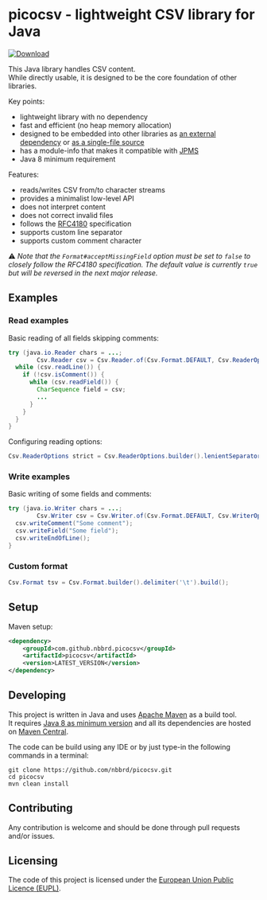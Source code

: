 # picocsv - lightweight CSV library for Java

[![Download](https://img.shields.io/github/release/nbbrd/picocsv.svg)](https://github.com/nbbrd/picocsv/releases/latest)

This Java library handles CSV content.  
While directly usable, it is designed to be the core foundation of other libraries.

Key points:

- lightweight library with no dependency
- fast and efficient (no heap memory allocation)
- designed to be embedded into other libraries
  as [an external dependency](https://search.maven.org/artifact/com.github.nbbrd.picocsv/picocsv)
  or [as a single-file source](https://github.com/nbbrd/picocsv/blob/develop/src/main/java/nbbrd/picocsv/Csv.java)
- has a module-info that makes it compatible with [JPMS](https://www.baeldung.com/java-9-modularity)
- Java 8 minimum requirement

Features:

- reads/writes CSV from/to character streams
- provides a minimalist low-level API
- does not interpret content
- does not correct invalid files
- follows the [RFC4180](https://tools.ietf.org/html/rfc4180) specification
- supports custom line separator
- supports custom comment character

⚠️ _Note that the `Format#acceptMissingField` option must be set to `false` to closely follow the RFC4180 specification.
The default value is currently `true` but will be reversed in the next major release._

## Examples

### Read examples

Basic reading of all fields skipping comments:

```java
try (java.io.Reader chars = ...; 
        Csv.Reader csv = Csv.Reader.of(Csv.Format.DEFAULT, Csv.ReaderOptions.DEFAULT, chars)) {
  while (csv.readLine()) {
    if (!csv.isComment()) {
      while (csv.readField()) {
        CharSequence field = csv;
        ...
      }
    }
  }
}
```

Configuring reading options:

```java
Csv.ReaderOptions strict = Csv.ReaderOptions.builder().lenientSeparator(false).build();
```

### Write examples

Basic writing of some fields and comments:

```java
try (java.io.Writer chars = ...;
        Csv.Writer csv = Csv.Writer.of(Csv.Format.DEFAULT, Csv.WriterOptions.DEFAULT, chars)) {
  csv.writeComment("Some comment");
  csv.writeField("Some field");
  csv.writeEndOfLine();
}
```

### Custom format

```java
Csv.Format tsv = Csv.Format.builder().delimiter('\t').build();
```

## Setup

Maven setup:

```xml
<dependency>
    <groupId>com.github.nbbrd.picocsv</groupId>
    <artifactId>picocsv</artifactId>
    <version>LATEST_VERSION</version>
</dependency>
```

## Developing

This project is written in Java and uses [Apache Maven](https://maven.apache.org/) as a build tool.  
It requires [Java 8 as minimum version](https://whichjdk.com/) and all its dependencies are hosted on [Maven Central](https://search.maven.org/).

The code can be build using any IDE or by just type-in the following commands in a terminal:

```shell
git clone https://github.com/nbbrd/picocsv.git
cd picocsv
mvn clean install
```

## Contributing

Any contribution is welcome and should be done through pull requests and/or issues.

## Licensing

The code of this project is licensed under the [European Union Public Licence (EUPL)](https://joinup.ec.europa.eu/page/eupl-text-11-12).
